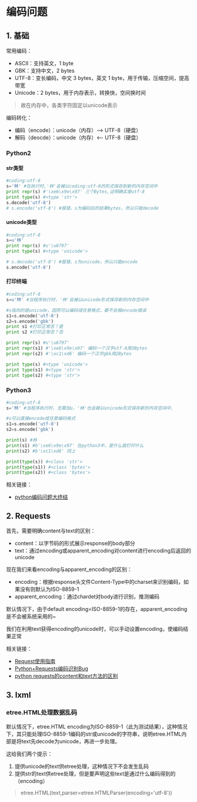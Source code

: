 # 编码问题

## 1. 基础

常用编码：

- ASCII：支持英文，1 byte
- GBK：支持中文，2 bytes
- UTF-8：变长编码，中文 3  bytes，英文 1 byte，用于传输，压缩空间，提高带宽
- Unicode：2 bytes，用于内存表示，转换快，空间换时间

> 故在内存中，各类字符固定以unicode表示

编码转化：

- 编码（encode）：unicode（内存）——> UTF-8（硬盘）
- 解码（deocde）：unicode（内存）<—— UTF-8（硬盘）

### Python2

#### str类型

```python
#coding:utf-8
s='林' #在执行时,'林'会被以coding:utf-8的形式保存到新的内存空间中
print repr(s) #'\xe6\x9e\x97' 三个Bytes,证明确实是utf-8
print type(s) #<type 'str'>
s.decode('utf-8')
# s.encode('utf-8') #报错，s为编码后的结果bytes，所以只能decode
```

#### unicode类型

```python
#coding:utf-8
s=u'林'
print repr(s) #u'\u6797'
print type(s) #<type 'unicode'>

# s.decode('utf-8') #报错，s为unicode，所以只能encode
s.encode('utf-8') 
```

#### 打印终端

```python
#coding:utf-8
s=u'林' #当程序执行时，'林'会被以unicode形式保存新的内存空间中

#s指向的是unicode，因而可以编码成任意格式，都不会报encode错误
s1=s.encode('utf-8')
s2=s.encode('gbk')
print s1 #打印正常否？是
print s2 #打印正常否？否

print repr(s) #u'\u6797'
print repr(s1) #'\xe6\x9e\x97' 编码一个汉字utf-8用3Bytes
print repr(s2) #'\xc1\xd6' 编码一个汉字gbk用2Bytes

print type(s) #<type 'unicode'>
print type(s1) #<type 'str'>
print type(s2) #<type 'str'>
```

### Python3

```python
#coding:utf-8
s='林' #当程序执行时，无需加u，'林'也会被以unicode形式保存新的内存空间中,

#s可以直接encode成任意编码格式
s1=s.encode('utf-8')
s2=s.encode('gbk')

print(s) #林
print(s1) #b'\xe6\x9e\x97' 在python3中，是什么就打印什么
print(s2) #b'\xc1\xd6' 同上

print(type(s)) #<class 'str'>
print(type(s1)) #<class 'bytes'>
print(type(s2)) #<class 'bytes'>
```

相关链接：

- [python编码问题大终结](https://www.cnblogs.com/vipchenwei/p/6993788.html)

## 2. Requests

首先，需要明确content与text的区别：

- content：以字节码的形式展示response的body部分
- text：通过encoding或apparent_encoding对content进行encoding后返回的unicode

现在我们来看encoding与apparent_encoding的区别：

- encoding：根据response头文件Content-Type中的charset来识别编码，如果没有则默认为ISO-8859-1
- apparent_encoding：通过chardet对body进行识别，推测编码

默认情况下，由于default encoding=ISO-8859-1的存在，apparent_encoding是不会被系统采用的~

我们在利用text获得encoding的unicode时，可以手动设置encoding，使编码结果正常

相关链接：

- [Request使用指南](https://blog.csdn.net/qq_37616069/article/details/80376776)
- [Python+Requests编码识别Bug](http://liguangming.com/python-requests-ge-encoding-from-headers.html)
- [python requests的content和text方法的区别](https://blog.csdn.net/xie_0723/article/details/51361006)

## 3. lxml

### etree.HTML处理数据乱码

默认情况下，etree.HTML encoding为ISO-8859-1（此为测试结果），这种情况下，其只能处理ISO-8859-1编码的str或unicode的字符串，说明etree.HTML内部是将text先decode为unicode，再进一步处理。

这给我们两个提示：

1. 提供unicode的text供etree处理，这种情况下不会发生乱码
2. 提供str的text供etree处理，但是要声明这些text是通过什么编码得到的（encoding）

> etree.HTML(text,parser=etree.HTMLParser(encoding='utf-8'))
